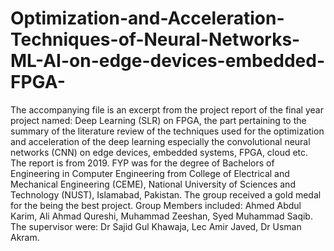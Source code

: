 # Optimization-and-Acceleration-Techniques-of-Neural-Networks-ML-AI-on-edge-devices-embedded-FPGA-
The accompanying file is an excerpt from the project report of the final year project named: Deep Learning (SLR) on FPGA, the part pertaining to the summary of the literature review of the techniques used for the optimization and acceleration of the deep learning especially the convolutional neural networks (CNN) on edge devices, embedded systems, FPGA, cloud etc.
The report is from 2019. FYP was for the degree of Bachelors of Engineering in Computer Engineering from College of Electrical and Mechanical Engineering (CEME), National University of Sciences and Technology (NUST), Islamabad, Pakistan. The group received a gold medal for the being the best project.
Group Members included: Ahmed Abdul Karim, Ali Ahmad Qureshi, Muhammad Zeeshan, Syed Muhammad Saqib.
The supervisor were: Dr Sajid Gul Khawaja, Lec Amir Javed, Dr Usman Akram.

